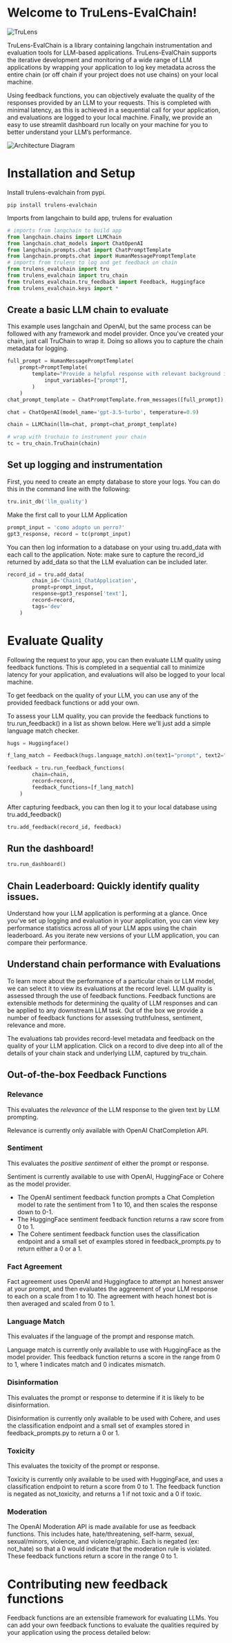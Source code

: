 # Welcome to TruLens-EvalChain!

![TruLens](https://www.trulens.org/Assets/image/Neural_Network_Explainability.png)

TruLens-EvalChain is a library containing langchain instrumentation and evaluation tools for LLM-based applications. TruLens-EvalChain supports the iterative development and monitoring of a wide range of LLM applications by  wrapping your application to log key metadata across the entire chain (or off chain if your project does not use chains) on your local machine.

Using feedback functions, you can objectively evaluate the quality of the responses provided by an LLM to your requests. This is completed with minimal latency, as this is achieved in a sequential call for your application, and evaluations are logged to your local machine. Finally, we provide an easy to use streamlit dashboard run locally on your machine for you to better understand your LLM’s performance.

![Architecture Diagram](https://github.com/truera/trulens_private/assets/60949774/3efaba55-06cc-4a2b-b734-6030080bc4fb)

# Installation and Setup

Install trulens-evalchain from pypi.

```
pip install trulens-evalchain
```

Imports from langchain to build app, trulens for evaluation

```python
# imports from langchain to build app
from langchain.chains import LLMChain
from langchain.chat_models import ChatOpenAI
from langchain.prompts.chat import ChatPromptTemplate
from langchain.prompts.chat import HumanMessagePromptTemplate
# imports from trulens to log and get feedback on chain
from trulens_evalchain import tru
from trulens_evalchain import tru_chain
from trulens_evalchain.tru_feedback import Feedback, Huggingface
from trulens_evalchain.keys import *
```
## Create a basic LLM chain to evaluate

This example uses langchain and OpenAI, but the same process can be followed with any framework and model provider. Once you've created your chain, just call TruChain to wrap it. Doing so allows you to capture the chain metadata for logging.

```python
full_prompt = HumanMessagePromptTemplate(
    prompt=PromptTemplate(
        template="Provide a helpful response with relevant background information for the following: {prompt}",
            input_variables=["prompt"],
        )
    )
chat_prompt_template = ChatPromptTemplate.from_messages([full_prompt])

chat = ChatOpenAI(model_name='gpt-3.5-turbo', temperature=0.9)

chain = LLMChain(llm=chat, prompt=chat_prompt_template)

# wrap with truchain to instrument your chain
tc = tru_chain.TruChain(chain)
```

## Set up logging and instrumentation

First, you need to create an empty database to store your logs. You can do this in the command line with the following:

```python
tru.init_db('llm_quality') 
```

Make the first call to your LLM Application

```python
prompt_input = 'como adopto un perro?'
gpt3_response, record = tc(prompt_input)
```

You can then log information to a database on your using tru.add_data with each call to the application. Note: make sure to capture the record_id returned by add_data so that the LLM evaluation can be included later.

```python
record_id = tru.add_data(
        chain_id='Chain1_ChatApplication',
        prompt=prompt_input,
        response=gpt3_response['text'],
        record=record,
        tags='dev'
    )
```

# Evaluate Quality

Following the request to your app, you can then evaluate LLM quality using feedback functions. This is completed in a sequential call to minimize latency for your application, and evaluations will also be logged to your local machine.

To get feedback on the quality of your LLM, you can use any of the provided feedback functions or add your own.

To assess your LLM quality, you can provide the feedback functions to tru.run_feedback() in a list as shown below. Here we'll just add a simple language match checker.
```python
hugs = Huggingface()

f_lang_match = Feedback(hugs.language_match).on(text1="prompt", text2="response")

feedback = tru.run_feedback_functions(
        chain=chain,
        record=record,
        feedback_functions=[f_lang_match]
    )

```

After capturing feedback, you can then log it to your local database using tru.add_feedback()
```python
tru.add_feedback(record_id, feedback)
```

## Run the dashboard!
```python
tru.run_dashboard()
```

## Chain Leaderboard: Quickly identify quality issues.

Understand how your LLM application is performing at a glance. Once you've set up logging and evaluation in your application, you can view key performance statistics across all of your LLM apps using the chain leaderboard. As you iterate new versions of your LLM application, you can compare their performance.

## Understand chain performance with Evaluations
 
To learn more about the performance of a particular chain or LLM model, we can select it to view its evaluations at the record level. LLM quality is assessed through the use of feedback functions. Feedback functions are extensible methods for determining the quality of LLM responses and can be applied to any downstream LLM task. Out of the box we provide a number of feedback functions for assessing truthfulness, sentiment, relevance and more.

The evaluations tab provides record-level metadata and feedback on the quality of your LLM application. Click on a record to dive deep into all of the details of your chain stack and underlying LLM, captured by tru_chain.

## Out-of-the-box Feedback Functions

### Relevance

This evaluates the *relevance* of the LLM response to the given text by LLM prompting.

Relevance is currently only available with OpenAI ChatCompletion API.

### Sentiment

This evaluates the *positive sentiment* of either the prompt or response.

Sentiment is currently available to use with OpenAI, HuggingFace or Cohere as the model provider.

* The OpenAI sentiment feedback function prompts a Chat Completion model to rate the sentiment from 1 to 10, and then scales the response down to 0-1.
* The HuggingFace sentiment feedback function returns a raw score from 0 to 1.
* The Cohere sentiment feedback function uses the classification endpoint and a small set of examples stored in feedback_prompts.py to return either a 0 or a 1.

### Fact Agreement

Fact agreement uses OpenAI and Huggingface to attempt an honest answer at your prompt, and then evaluates the aggreement of your LLM response to each on a scale from 1 to 10. The agreement with heach honest bot is then averaged and scaled from 0 to 1.

### Language Match

This evaluates if the language of the prompt and response match.

Language match is currently only available to use with HuggingFace as the model provider. This feedback function returns a score in the range from 0 to 1, where 1 indicates match and 0 indicates mismatch.

### Disinformation

This evaluates the prompt or response to determine if it is likely to be disinformation.

Disinformation is currently only available to be used with Cohere, and uses the classification endpoint and a small set of examples stored in feedback_prompts.py to return a 0 or 1.

### Toxicity

This evaluates the toxicity of the prompt or response.

Toxicity is currently only available to be used with HuggingFace, and uses a classification endpoint to return a score from 0 to 1. The feedback function is negated as not_toxicity, and returns a 1 if not toxic and a 0 if toxic.

### Moderation

The OpenAI Moderation API is made available for use as feedback functions. This includes hate, hate/threatening, self-harm, sexual, sexual/minors, violence, and violence/graphic. Each is negated (ex: not_hate) so that a 0 would indicate that the moderation rule is violated. These feedback functions return a score in the range 0 to 1.

# Contributing new feedback functions

Feedback functions are an extensible framework for evaluating LLMs. You can add your own feedback functions to evaluate the qualities required by your application using the process detailed below:



